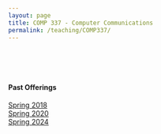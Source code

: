 ```yaml
---
layout: page
title: COMP 337 - Computer Communications 
permalink: /teaching/COMP337/
---
```


<br><br><br>

#### Past Offerings

[Spring 2018](/teaching/COMP337/sp18/)<br>
[Spring 2020](/teaching/COMP337/sp20/)<br>
[Spring 2024](/teaching/COMP337/sp24/)<br>
